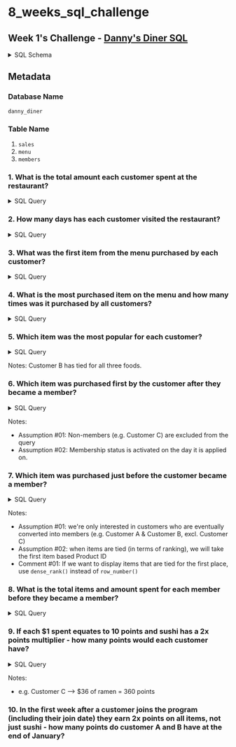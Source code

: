 # 8_weeks_sql_challenge

## Week 1's Challenge - [Danny's Diner SQL](https://8weeksqlchallenge.com/case-study-1/)
<details>
  <summary> SQL Schema </summary>

```
CREATE SCHEMA dannys_diner;
SET search_path = dannys_diner;

CREATE TABLE sales (
  "customer_id" VARCHAR(1),
  "order_date" DATE,
  "product_id" INTEGER
);

INSERT INTO sales
  ("customer_id", "order_date", "product_id")
VALUES
  ('A', '2021-01-01', '1'),
  ('A', '2021-01-01', '2'),
  ('A', '2021-01-07', '2'),
  ('A', '2021-01-10', '3'),
  ('A', '2021-01-11', '3'),
  ('A', '2021-01-11', '3'),
  ('B', '2021-01-01', '2'),
  ('B', '2021-01-02', '2'),
  ('B', '2021-01-04', '1'),
  ('B', '2021-01-11', '1'),
  ('B', '2021-01-16', '3'),
  ('B', '2021-02-01', '3'),
  ('C', '2021-01-01', '3'),
  ('C', '2021-01-01', '3'),
  ('C', '2021-01-07', '3');
 

CREATE TABLE menu (
  "product_id" INTEGER,
  "product_name" VARCHAR(5),
  "price" INTEGER
);

INSERT INTO menu
  ("product_id", "product_name", "price")
VALUES
  ('1', 'sushi', '10'),
  ('2', 'curry', '15'),
  ('3', 'ramen', '12');
  

CREATE TABLE members (
  "customer_id" VARCHAR(1),
  "join_date" DATE
);

INSERT INTO members
  ("customer_id", "join_date")
VALUES
  ('A', '2021-01-07'),
  ('B', '2021-01-09');

```
  
</details>

## Metadata
### Database Name
`danny_diner`

### Table Name
1. `sales`
2. `menu`
3. `members`

### 1. What is the total amount each customer spent at the restaurant?
<details>
  <summary> SQL Query </summary>

```
SELECT
  	s.customer_id,
    SUM(m.price)
FROM dannys_diner.menu AS m
JOIN dannys_diner.sales AS s
ON m.product_id = s.product_id
GROUP BY s.customer_id
ORDER BY s.customer_id ASC;
```
  
</details>

### 2. How many days has each customer visited the restaurant?
<details>
  <summary> SQL Query </summary>

```
SELECT
	s.customer_id AS "Customer ID",
    COUNT(DISTINCT(s.order_date)) AS "No. of Visits"
FROM dannys_diner.sales AS s
GROUP BY s.customer_id
ORDER BY s.customer_id ASC;
```
  
</details>

### 3. What was the first item from the menu purchased by each customer?
<details>
  <summary> SQL Query </summary>

```
Select * 
FROM(
SELECT
	ROW_NUMBER() OVER (PARTITION BY s.customer_id ORDER BY s.order_date, s.product_id ASC) AS "ranks",
    s.customer_id,
    m.product_name
FROM dannys_diner.sales AS s
JOIN dannys_diner.menu AS m
ON s.product_id = m.product_id) as t
WHERE t.ranks = 1
```
Notes: This query is not optimised and may encounter latency issues with large databases. Ideally, we will want to filter to the first item **before** joining to the menu table
  
</details>

### 4. What is the most purchased item on the menu and how many times was it purchased by all customers?
<details>
  <summary> SQL Query </summary>

```
SELECT
    m.product_name,
    COUNT(m.product_name) AS "Most Popular Food"
FROM dannys_diner.sales AS s
JOIN dannys_diner.menu AS m
ON s.product_id = m.product_id
GROUP BY m.product_name
ORDER BY COUNT(m.product_name) DESC
LIMIT 1;
```
  
</details>

### 5. Which item was the most popular for each customer?
<details>
  <summary> SQL Query </summary>

```
WITH ranked_tbl AS (
SELECT
	s.customer_id,
    m.product_name,
    COUNT(m.product_name) AS "Most Popular Food",
    dense_rank() OVER (PARTITION BY s.customer_id ORDER BY s.customer_id ASC, COUNT(m.product_name) DESC) AS "ranks"
FROM dannys_diner.sales AS s
JOIN dannys_diner.menu AS m
ON s.product_id = m.product_id
GROUP BY s.customer_id, m.product_name
ORDER BY s.customer_id ASC, COUNT(m.product_name) DESC)

SELECT 
	r.customer_id,
    r.product_name AS "Food",
    r.ranks AS "Most Popular Food(s)"
FROM ranked_tbl AS r
WHERE r.ranks = 1
```
  
</details>

Notes: Customer B has tied for all three foods.

### 6. Which item was purchased first by the customer after they became a member?
<details>
  <summary> SQL Query </summary>

```
WITH member_tbl AS (
SELECT 
	s.customer_id, 
    s.order_date,
    m.join_date,
    s.product_id,
  	row_number() OVER (PARTITION BY s.customer_id ORDER BY s.customer_id ASC, s.order_date ASC) AS "row_num"
FROM dannys_diner.sales AS s
INNER JOIN dannys_diner.members AS m
ON s.customer_id = m.customer_id
WHERE s.order_date >= m.join_date
ORDER BY s.customer_id ASC, s.order_date ASC)

SELECT 
	mt.customer_id,
    mt.order_date,
    m.product_name
FROM member_tbl AS mt
JOIN dannys_diner.menu AS m
ON mt.product_id = m.product_id
WHERE mt.row_num = 1
ORDER BY mt.customer_id ASC
```
  
</details>

Notes: 
* Assumption #01: Non-members (e.g. Customer C) are excluded from the query
* Assumption #02: Membership status is activated on the day it is applied on.

### 7. Which item was purchased just before the customer became a member?
<details>
  <summary> SQL Query </summary>

```
WITH member_tbl AS (
SELECT 
	s.customer_id, 
    s.order_date,
    m.join_date,
    s.product_id,
  	row_number() OVER (PARTITION BY s.customer_id ORDER BY s.customer_id ASC, s.order_date DESC) AS "row_num"
FROM dannys_diner.sales AS s
LEFT JOIN dannys_diner.members AS m
ON s.customer_id = m.customer_id
WHERE s.order_date < m.join_date
ORDER BY s.customer_id ASC, s.order_date ASC)

SELECT 
	mt.customer_id,
    mt.order_date,
    mt.join_date,
    mt.product_id,
    mt.row_num,
    m.product_name
FROM member_tbl AS mt
JOIN dannys_diner.menu AS m
ON mt.product_id = m.product_id
WHERE mt.row_num = 1
ORDER BY mt.customer_id ASC, row_num ASC
```
</details>

Notes:
* Assumption #01: we're only interested in customers who are eventually converted into members (e.g. Customer A & Customer B, excl. Customer C)
* Assumption #02: when items are tied (in terms of ranking), we will take the first item based Product ID
* Comment #01: If we want to display items that are tied for the first place, use `dense_rank()` instead of `row_number()` 

### 8. What is the total items and amount spent for each member before they became a member?
<details>
  <summary> SQL Query </summary>

```
WITH member_tbl AS (
SELECT 
	s.customer_id, 
    s.order_date,
    m.join_date,
    s.product_id
FROM dannys_diner.sales AS s
LEFT JOIN dannys_diner.members AS m
ON s.customer_id = m.customer_id
WHERE s.order_date < m.join_date
ORDER BY s.customer_id ASC, s.order_date ASC)

SELECT 
	mt.customer_id,
    COUNT(mt.product_id) AS "No. of Items",
    SUM(m.price) AS "Total Price"
FROM member_tbl AS mt
JOIN dannys_diner.menu AS m
ON mt.product_id = m.product_id
GROUP BY mt.customer_id
ORDER BY mt.customer_id ASC
```
  
</details>

### 9.  If each $1 spent equates to 10 points and sushi has a 2x points multiplier - how many points would each customer have?
<details>
  <summary> SQL Query </summary>

```
WITH total_tbl AS (
SELECT 
	s.customer_id,
    m.product_id,
    m.product_name,
    COUNT(m.product_name) AS "Items",
    SUM(m.price) AS "total",
    CASE
    	WHEN m.product_id = 1 THEN 20
    ELSE
    	10
    END AS "amp"  	
FROM dannys_diner.sales AS s
JOIN dannys_diner.menu AS m
ON s.product_id = m.product_id
GROUP BY s.customer_id, m.product_id, m.product_name
ORDER BY s.customer_id ASC
)

SELECT 
	tt.customer_id AS "Customer ID",
	SUM(tt.total * tt.amp) AS "Total Points"
FROM total_tbl AS tt
GROUP BY tt.customer_id
```
</details>

Notes:
* e.g. Customer C --> $36 of ramen  = 360 points

### 10. In the first week after a customer joins the program (including their join date) they earn 2x points on all items, not just sushi - how many points do customer A and B have at the end of January?
